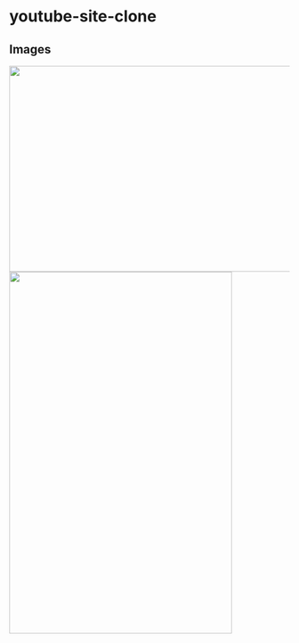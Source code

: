# youtube-site-clone
## Images
<img src="https://user-images.githubusercontent.com/61791986/97648813-0b7d1f80-1a99-11eb-9521-4b79208c45a5.png"  width="700" height="370">
<img src="https://user-images.githubusercontent.com/61791986/97648875-36677380-1a99-11eb-82a8-96003a485d52.png"  width="400" height="650">
